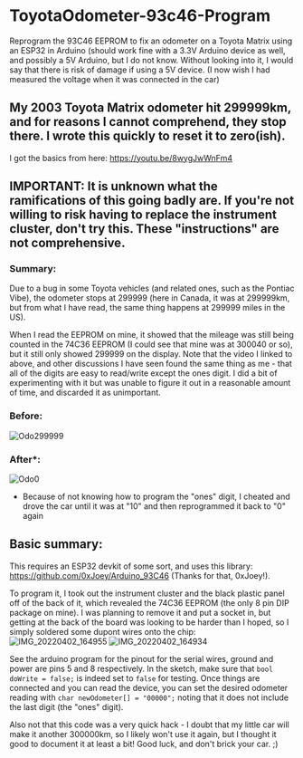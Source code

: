 # ToyotaOdometer-93c46-Program
Reprogram the 93C46 EEPROM to fix an odometer on a Toyota Matrix using an ESP32 in Arduino (should work fine with a 3.3V Arduino device as well, and possibly a 5V Arduino, but I do not know. Without looking into it, I would say that there is risk of damage if using a 5V device. (I now wish I had measured the voltage when it was connected in the car)

## My 2003 Toyota Matrix odometer hit 299999km, and for reasons I cannot comprehend, they stop there. I wrote this quickly to reset it to zero(ish).
I got the basics from here: https://youtu.be/8wygJwWnFm4

## IMPORTANT: It is unknown what the ramifications of this going badly are. If you're not willing to risk having to replace the instrument cluster, don't try this. These "instructions" are not comprehensive.

### Summary:
Due to a bug in some Toyota vehicles (and related ones, such as the Pontiac Vibe), the odometer stops at 299999 (here in Canada, it was at 299999km, but from what I have read, the same thing happens at 299999 miles in the US).

When I read the EEPROM on mine, it showed that the mileage was still being counted in the 74C36 EEPROM (I could see that mine was at 300040 or so), but it still only showed 299999 on the display. Note that the video I linked to above, and other discussions I have seen found the same thing as me - that all of the digits are easy to read/write except the ones digit. I did a bit of experimenting with it but was unable to figure it out in a reasonable amount of time, and discarded it as unimportant.

### Before:
![Odo299999](https://user-images.githubusercontent.com/608740/161405113-106e5c41-9eb8-4635-8669-a66ffab16d9e.jpg)

### After*:
![Odo0](https://user-images.githubusercontent.com/608740/161405115-3db48562-8a86-4bc3-afd0-f845368343ac.jpg)
* Because of not knowing how to program the "ones" digit, I cheated and drove the car until it was at "10" and then reprogrammed it back to "0" again

## Basic summary:
This requires an ESP32 devkit of some sort, and uses this library: https://github.com/0xJoey/Arduino_93C46 (Thanks for that, 0xJoey!).

To program it, I took out the instrument cluster and the black plastic panel off of the back of it, which revealed the 74C36 EEPROM (the only 8 pin DIP package on mine). I was planning to remove it and put a socket in, but getting at the back of the board was looking to be harder than I hoped, so I simply soldered some dupont wires onto the chip:
 ![IMG_20220402_164955](https://user-images.githubusercontent.com/608740/161405314-f7f973ae-b682-48bd-97fd-8dafed1c78e6.jpg)
 ![IMG_20220402_164934](https://user-images.githubusercontent.com/608740/161405573-add54ec6-532c-4ed8-b6f8-928cde41552a.jpg)

 See the arduino program for the pinout for the serial wires, ground and power are pins 5 and 8 respectively.
In the sketch, make sure that `bool doWrite = false;` is indeed set to `false` for testing. Once things are connected and you can read the device, you can set the desired odometer reading with `char newOdometer[] = "00000";` noting that it does not include the last digit (the "ones" digit).

Also not that this code was a very quick hack - I doubt that my little car will make it another 300000km, so I likely won't use it again, but I thought it good to document it at least a bit! Good luck, and don't brick your car. ;)
